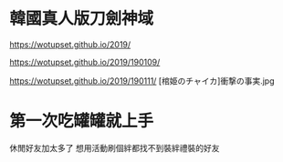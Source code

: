 # 韓國真人版刀劍神域

https://wotupset.github.io/2019/

https://wotupset.github.io/2019/190109/

https://wotupset.github.io/2019/190111/
[棺姫のチャイカ]衝撃の事実.jpg



# 第一次吃罐罐就上手

休閒好友加太多了
想用活動刷個絆都找不到裝絆禮裝的好友

#

